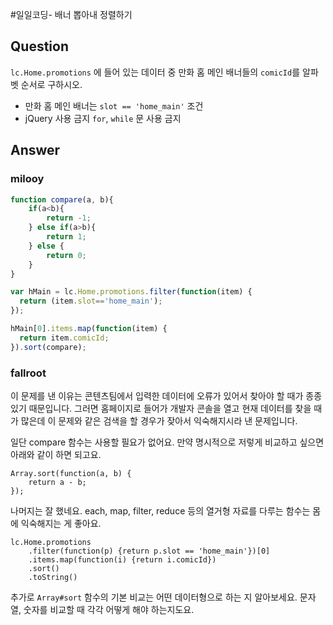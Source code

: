 #일일코딩- 배너 뽑아내 정렬하기

## Question
`lc.Home.promotions` 에 들어 있는 데이터 중 만화 홈 메인 배너들의 `comicId`를 알파벳 순서로 구하시오.
- 만화 홈 메인 배너는 `slot == 'home_main'` 조건
- jQuery 사용 금지
`for`, `while` 문 사용 금지

## Answer
### milooy
```javascript
function compare(a, b){
    if(a<b){
        return -1;
    } else if(a>b){
        return 1;
    } else {
        return 0;
    }
}

var hMain = lc.Home.promotions.filter(function(item) {
  return (item.slot=='home_main');
});

hMain[0].items.map(function(item) {
  return item.comicId;
}).sort(compare);
```

### fallroot
이 문제를 낸 이유는 콘텐츠팀에서 입력한 데이터에 오류가 있어서 찾아야 할 때가 종종 있기 때문입니다. 그러면 홈페이지로 들어가 개발자 콘솔을 열고 현재 데이터를 찾을 때가 많은데 이 문제와 같은 검색을 할 경우가 잦아서 익숙해지시라 낸 문제입니다.

일단 compare 함수는 사용할 필요가 없어요. 만약 명시적으로 저렇게 비교하고 싶으면 아래와 같이 하면 되고요.

```
Array.sort(function(a, b) {
    return a - b;
});
```

나머지는 잘 했네요. each, map, filter, reduce 등의 열거형 자료를 다루는 함수는 몸에 익숙해지는 게 좋아요.

```
lc.Home.promotions
    .filter(function(p) {return p.slot == 'home_main'})[0]
    .items.map(function(i) {return i.comicId})
    .sort()
    .toString()
```

추가로 `Array#sort` 함수의 기본 비교는 어떤 데이터형으로 하는 지 알아보세요. 문자열, 숫자를 비교할 때 각각 어떻게 해야 하는지도요.
